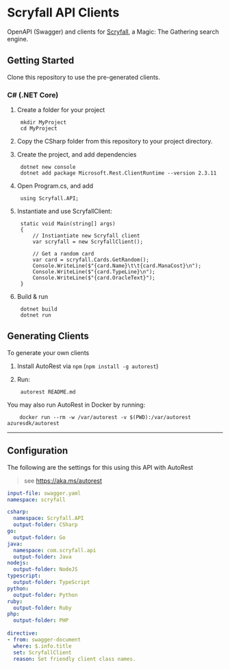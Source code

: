 # Scryfall API Clients

OpenAPI (Swagger) and clients for [Scryfall](https://scryfall.com/docs/api), a Magic: The Gathering search engine.

## Getting Started 
Clone this repository to use the pre-generated clients.

### C# (.NET Core)

1. Create a folder for your project

        mkdir MyProject
        cd MyProject

2. Copy the CSharp folder from this repository to your project directory.

3. Create the project, and add dependencies

        dotnet new console
        dotnet add package Microsoft.Rest.ClientRuntime --version 2.3.11
        
4. Open Program.cs, and add

        using Scryfall.API;

5. Instantiate and use ScryfallClient:

        static void Main(string[] args)
        {
            // Instiantiate new Scryfall client
            var scryfall = new ScryfallClient();

            // Get a random card
            var card = scryfall.Cards.GetRandom();
            Console.WriteLine($"{card.Name}\t\t{card.ManaCost}\n");
            Console.WriteLine($"{card.TypeLine}\n");
            Console.WriteLine($"{card.OracleText}");
        }

6. Build & run

        dotnet build
        dotnet run

## Generating Clients

To generate your own clients

1. Install AutoRest via `npm` (`npm install -g autorest`)
2. Run:

        autorest README.md

You may also run AutoRest in Docker by running:

        docker run --rm -w /var/autorest -v $(PWD):/var/autorest azuresdk/autorest

---

## Configuration 
The following are the settings for this using this API with AutoRest

> see https://aka.ms/autorest

``` yaml 
input-file: swagger.yaml
namespace: scryfall

csharp:
  namespace: Scryfall.API
  output-folder: CSharp
go:
  output-folder: Go
java:
  namespace: com.scryfall.api
  output-folder: Java
nodejs:
  output-folder: NodeJS
typescript:
  output-folder: TypeScript
python:
  output-folder: Python
ruby:
  output-folder: Ruby
php:
  output-folder: PHP
  
directive:
- from: swagger-document
  where: $.info.title
  set: ScryfallClient
  reason: Set friendly client class names.    
```
